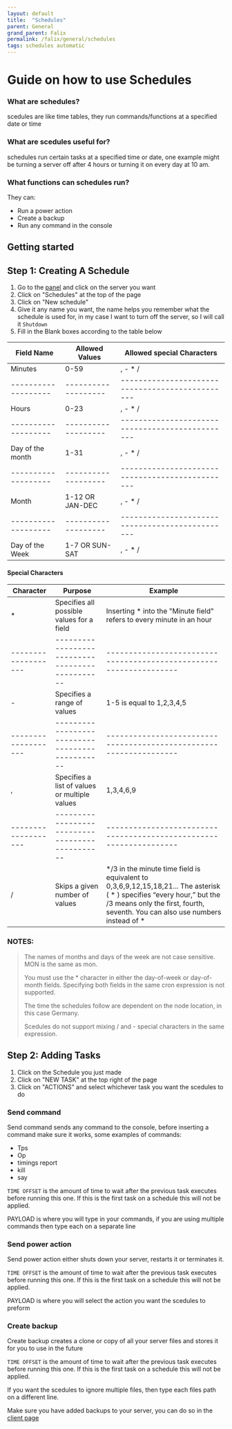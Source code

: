 ```yaml
---
layout: default
title:  "Schedules"
parent: General
grand_parent: Falix
permalink: /falix/general/schedules
tags: schedules automatic
---
```


# Guide on how to use Schedules

### What are schedules?
scedules are like time tables, they run commands/functions at a specified date or time

### What are scedules useful for? 
schedules run certain tasks at a specified time or date, one example might be turning a server off after 4 hours or turning it on every day at 10 am.

### What functions can schedules run?
They can:

+ Run a power action
+ Create a backup
+ Run any command in the console



## Getting started
## Step 1: Creating A Schedule

1. Go to the [panel](https://panel.falixnodes.net) and click on the server you want
2. Click on "Schedules" at the top of the page
3. Click on "New schedule" 
4. Give it any name you want, the name helps you remember what the schedule is used for, in my case I want to turn off the server, so I will call it `Shutdown`
5. Fill in the Blank boxes according to the table below

|Field Name         |Allowed Values     |Allowed special Characters                     |
|-------------------|-------------------|-----------------------------------------------|
|Minutes            |0-59               |, - * /                                        |
|-------------------|-------------------|-----------------------------------------------|
|Hours              |0-23               |, - * /                                        |
|-------------------|-------------------|-----------------------------------------------|
|Day of the month   |1-31               |, - * /                                        |
|-------------------|-------------------|-----------------------------------------------|
|Month              |1-12 OR JAN-DEC    |, - * /                                        |
|-------------------|-------------------|-----------------------------------------------|
|Day of the Week    |1-7  OR SUN-SAT    |, - * /                                        |


#### Special Characters

|Character          |Purpose                                        |Example                                                           |
|-------------------|-----------------------------------------------|------------------------------------------------------------------|
| *                 |Specifies all possible values for a field      |Inserting * into the "Minute field" refers to every minute in an hour |
|-------------------|-----------------------------------------------|------------------------------------------------------------------|
| -                 |Specifies a range of values                    |1-5 is equal to 1,2,3,4,5                                         |
|-------------------|-----------------------------------------------|------------------------------------------------------------------|
| ,                 |Specifies a list of values or multiple values  |1,3,4,6,9                                                         |
|-------------------|-----------------------------------------------|------------------------------------------------------------------|
| /                 |Skips a given number of values                 |*/3 in the minute time field is equivalent to 0,3,6,9,12,15,18,21... The asterisk ( * ) specifies “every hour,” but the /3 means only the first, fourth, seventh. You can also use numbers instead of *         |


### NOTES:
> The names of months and days of the week are not case sensitive. MON is the same as mon. 
>
> You must use the * character in either the day-of-week or day-of-month fields. Specifying both fields in the same cron expression is not supported.
>
> The time the schedules follow are dependent on the node location, in this case Germany.
>
> Scedules do not support mixing / and - special characters in the same expression.


## Step 2: Adding Tasks

1. Click on the Schedule you just made
2. Click on "NEW TASK" at the top right of the page
3. Click on "ACTIONS" and select whichever task you want the scedules to do


### Send command
Send command sends any command to the console, before inserting a command make sure it works, some examples of commands:
+ Tps
+ Op
+ timings report
+ kill
+ say

`TIME OFFSET` is the amount of time to wait after the previous task executes before running this one. If this is the first task on a schedule this will not be applied.

PAYLOAD is where you will type in your commands, if you are using multiple commands then type each on a separate line



### Send power action
Send power action either shuts down your server, restarts it or terminates it.

`TIME OFFSET` is the amount of time to wait after the previous task executes before running this one. If this is the first task on a schedule this will not be applied.

PAYLOAD is where you will select the action you want the scedules to preform

### Create backup
Create backup creates a clone or copy of all your server files and stores it for you to use in the future

`TIME OFFSET` is the amount of time to wait after the previous task executes before running this one. If this is the first task on a schedule this will not be applied.

If you want the scedules to ignore multiple files, then type each files path on a different line.

Make sure you have added backups to your server, you can do so in the [client page](https://client.falixnodes.net)
